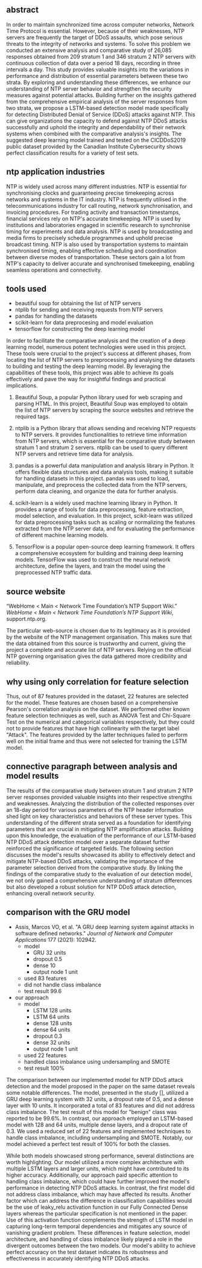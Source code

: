 ## abstract
In order to maintain synchronized time across computer networks, Network Time Protocol is essential. However, because of their weaknesses, NTP servers are frequently the target of DDoS assaults, which pose serious threats to the integrity of networks and systems. To solve this problem we conducted an extensive analysis and comparative study of 26,085 responses obtained from 209 stratum 1 and 346 stratum 2 NTP servers with continuous collection of data over a period 18 days, recording in three intervals a day. This study provides valuable insights into the variations in performance and distribution of essential parameters between these two strata. By exploring and understanding these differences, we enhance our understanding of NTP server behavior and strengthen the security measures against potential attacks. Building further on the insights gathered from the comprehensive empirical analysis of the server responses from two strata, we propose a LSTM-based detection model made specifically for detecting Distributed Denial of Service (DDoS) attacks against NTP. This can give organizations the capacity to defend against NTP DDoS attacks successfully and uphold the integrity and dependability of their network systems when combined with the comparative analysis's insights. The suggested deep learning model trained and tested on the CICDDoS2019 public dataset provided by the Canadian Institute Cybersecurity shows perfect classification results for a variety of test sets. 

## ntp application industries
NTP is widely used across many different industries. NTP is essential for synchronising clocks and guaranteeing precise timekeeping across networks and systems in the IT industry. NTP is frequently utilised in the telecommunications industry for call routing, network synchronisation, and invoicing procedures. For trading activity and transaction timestamps, financial services rely on NTP's accurate timekeeping. NTP is used by institutions and laboratories engaged in scientific research to synchronise timing for experiments and data analysis. NTP is used by broadcasting and media firms to precisely schedule programmes and uphold precise broadcast timing. NTP is also used by transportation systems to maintain synchronised timing, enabling effective scheduling and coordination between diverse modes of transportation. These sectors gain a lot from NTP's capacity to deliver accurate and synchronised timekeeping, enabling seamless operations and connectivity.

## tools used
- beautiful soup for obtaining the list of NTP servers
- ntplib for sending and receiving requests from NTP servers
- pandas for handling the datasets
- scikit-learn for data preprocesing and model evaluation
- tensorflow for constructing the deep learning model 

In order to facilitate the comparative analysis and the creation of a deep learning model, numerous potent technologies were used in this project. These tools were crucial to the project's success at different phases, from locating the list of NTP servers to preprocessing and analysing the datasets to building and testing the deep learning model. By leveraging the capabilities of these tools, this project was able to achieve its goals effectively and pave the way for insightful findings and practical implications.

1. Beautiful Soup, a popular Python library used for web scraping and parsing HTML. In this project, Beautiful Soup was employed to obtain the list of NTP servers by scraping the source websites and retrieve the required tags.

2. ntplib is a Python library that allows sending and receiving NTP requests to NTP servers. It provides functionalities to retrieve time information from NTP servers, which is essential for the comparative study between stratum 1 and stratum 2 servers. ntplib can be used to query different NTP servers and retrieve time data for analysis.

3. pandas is a powerful data manipulation and analysis library in Python. It offers flexible data structures and data analysis tools, making it suitable for handling datasets in this project. pandas was used to load, manipulate, and preprocess the collected data from the NTP servers, perform data cleaning, and organize the data for further analysis.
  
4. scikit-learn is a widely used machine learning library in Python. It provides a range of tools for data preprocessing, feature extraction, model selection, and evaluation. In this project, scikit-learn was utilized for data preprocessing tasks such as scaling or normalizing the features extracted from the NTP server data, and for evaluating the performance of different machine learning models.

5. TensorFlow is a popular open-source deep learning framework. It offers a comprehensive ecosystem for building and training deep learning models. TensorFlow was used to construct the neural network architecture, define the layers, and train the model using the preprocessed NTP traffic data.

## source website
“WebHome < Main < Network Time Foundation’s NTP Support Wiki.” _WebHome < Main < Network Time Foundation’s NTP Support Wiki_, support.ntp.org.

The particular web-source is chosen due to its legitimacy as it is provided by the website of the NTP management organisation. This makes sure that the data obtained from this source is trustworthy and current, giving the project a complete and accurate list of NTP servers. Relying on the official NTP governing organisation gives the data gathered more credibility and reliability.

## why using only correlation for feature selection
Thus, out of 87 features provided in the dataset, 22 features are selected for the model. These features are chosen based on a comprehensive Pearson's correlation analysis on the dataset. We performed other known feature selection techniques as well, such as ANOVA Test and Chi-Square Test on the numerical and categorical variables respectively, but they could not to provide features that have high collinearity with the target label "Attack". The features provided by the latter techniques failed to perform well on the initial frame and thus were not selected for training the LSTM model.

## connective paragraph between analysis and model results
The results of the comparative study between stratum 1 and stratum 2 NTP server responses provided valuable insights into their respective strengths and weaknesses. Analyzing the distribution of the collected responses over an 18-day period for various parameters of the NTP header information shed light on key characteristics and behaviors of these server types. This understanding of the different strata served as a foundation for identifying parameters that are crucial in mitigating NTP amplification attacks. Building upon this knowledge, the evaluation of the performance of our LSTM-based NTP DDoS attack detection model over a separate dataset further reinforced the significance of targeted fields. The following section discusses the model's results showcased its ability to effectively detect and mitigate NTP-based DDoS attacks, validating the importance of the parameter selection derived from the comparative study. By linking the findings of the comparative study to the evaluation of our detection model, we not only gained a comprehensive understanding of stratum differences but also developed a robust solution for NTP DDoS attack detection, enhancing overall network security.

## comparison with the GRU model
- Assis, Marcos VO, et al. "A GRU deep learning system against attacks in software defined networks." _Journal of Network and Computer Applications_ 177 (2021): 102942.
	- model
		- GRU 32 units
		- dropout 0.5
		- dense 10
		- output node 1 unit
	- used 83 features
	- did not handle class imbalance
	- test result 99.6
- our approach
	- model
		- LSTM 128 units
		- LSTM 64 units
		- dense 128 units
		- dense 64 units
		- dropout 0.3
		- dense 32 units
		- output node 1 unit
	- used 22 features
	- handled class imbalance using undersampling and SMOTE
	- test result 100%

The comparison between our implemented model for NTP DDoS attack detection and the model proposed in the paper on the same dataset reveals some notable differences. The model, presented in the study [], utilized a GRU deep learning system with 32 units, a dropout rate of 0.5, and a dense layer with 10 units. It incorporated a total of 83 features and did not address class imbalance. The test result of this model for "benign" class was reported to be 99.6%. In contrast, our approach employed an LSTM-based model with 128 and 64 units, multiple dense layers, and a dropout rate of 0.3. We used a reduced set of 22 features and implemented techniques to handle class imbalance, including undersampling and SMOTE. Notably, our model achieved a perfect test result of 100% for both the classes. 

While both models showcased strong performance, several distinctions are worth highlighting. Our model utilized a more complex architecture with multiple LSTM layers and larger units, which might have contributed to its higher accuracy. Additionally, our approach paid specific attention to handling class imbalance, which could have further improved the model's performance in detecting NTP DDoS attacks. In contrast, the first model did not address class imbalance, which may have affected its results. Another factor which can address the difference in classification capabilities would be the use of leaky_relu activation function in our Fully Connected Dense layers whereas the particular specification is not mentioned in the paper. Use of this activation function complements the strength of LSTM model in capturing long-term temporal dependencies and mitigates any source of vanishing gradient problem. These differences in feature selection, model architecture, and handling of class imbalance likely played a role in the divergent outcomes between the two models. Our model's ability to achieve perfect accuracy on the test dataset indicates its robustness and effectiveness in accurately identifying NTP DDoS attacks. 